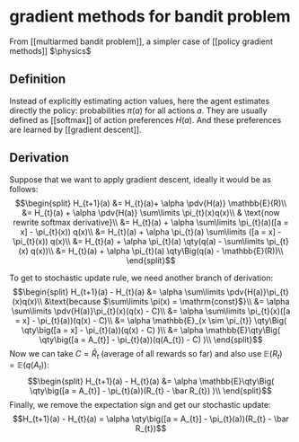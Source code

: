 # gradient methods for bandit problem
From [[multiarmed bandit problem]], a simpler case of [[policy gradient methods]]
$\physics$
## Definition
Instead of explicitly estimating action values, here the agent estimates directly the policy: probabilities $\pi(a)$ for all actions $a$. They are usually defined as [[softmax]] of action preferences $H(a)$. And these preferences are learned by [[gradient descent]].

## Derivation
Suppose that we want to apply gradient descent, ideally it would be as follows:
$$\begin{split}
H_{t+1}(a)
&= H_{t}(a)+ \alpha \pdv{H(a)} \mathbb{E}(R)\\
&= H_{t}(a) + \alpha \pdv{H(a)} \sum\limits \pi_{t}(x)q(x)\\
&  \text{now rewrite softmax derivative}\\
&= H_{t}(a) + \alpha \sum\limits \pi_{t}(a)([a = x] - \pi_{t}(x)) q(x)\\
&= H_{t}(a) + \alpha \pi_{t}(a) \sum\limits ([a = x] - \pi_{t}(x)) q(x)\\
&= H_{t}(a) + \alpha \pi_{t}(a) \qty(q(a) - \sum\limits \pi_{t}(x) q(x))\\
&= H_{t}(a) + \alpha \pi_{t}(a) \qty\Big(q(a) - \mathbb{E}(R))\\
\end{split}$$

To get to stochastic update rule, we need another branch of derivation:
$$\begin{split}
H_{t+1}(a) - H_{t}(a)
&= \alpha \sum\limits \pdv{H(a)}\pi_{t}(x)q(x)\\
&\text{because $\sum\limits \pi(x) = \mathrm{const}$}\\
&= \alpha \sum\limits \pdv{H(a)}\pi_{t}(x)(q(x) - C)\\
&= \alpha \sum\limits \pi_{t}(x)([a = x] - \pi_{t}(a))(q(x) - C)\\
&= \alpha \mathbb{E}_{x \sim \pi_{t}} \qty\Big( \qty\big([a = x] - \pi_{t}(a))(q(x) - C) )\\
&= \alpha \mathbb{E}\qty\Big( \qty\big([a = A_{t}] - \pi_{t}(a))(q(A_{t}) - C) )\\
\end{split}$$
Now we can take $C = \bar R_{t}$ (average of all rewards so far) and also use $\mathbb{E}(R_{t}) = \mathbb{E}(q(A_{t}))$:
$$\begin{split}
H_{t+1}(a) - H_{t}(a)
&= \alpha \mathbb{E}\qty\Big( \qty\big([a = A_{t}] - \pi_{t}(a))(R_{t} - \bar R_{t}) )\\
\end{split}$$
Finally, we remove the expectation sign and get our stochastic update:
$$H_{t+1}(a) - H_{t}(a) = \alpha \qty\big([a = A_{t}] - \pi_{t}(a))(R_{t} - \bar R_{t})$$